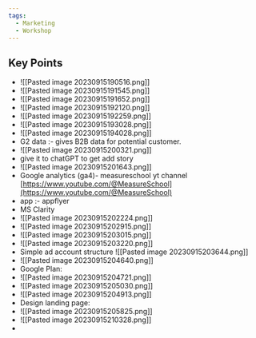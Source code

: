```yaml
---
tags:
  - Marketing
  - Workshop
---
```

## Key Points

- ![[Pasted image 20230915190516.png]]
-  ![[Pasted image 20230915191545.png]]
- ![[Pasted image 20230915191652.png]]
- ![[Pasted image 20230915192120.png]]
- ![[Pasted image 20230915192259.png]]
- ![[Pasted image 20230915193028.png]]
- ![[Pasted image 20230915194028.png]]
- G2 data :- gives B2B data for potential customer.
- ![[Pasted image 20230915200321.png]]
- give it to chatGPT to get add story
- ![[Pasted image 20230915201643.png]]
- Google analytics (ga4)- measureschool yt channel [https://www.youtube.com/@MeasureSchool](https://www.youtube.com/@MeasureSchool)
- app :- appflyer
- MS Clarity
- ![[Pasted image 20230915202224.png]]
- ![[Pasted image 20230915202915.png]]
- ![[Pasted image 20230915203015.png]]
- ![[Pasted image 20230915203220.png]]
- Simple ad account structure ![[Pasted image 20230915203644.png]]
- ![[Pasted image 20230915204640.png]]
- Google Plan:
- ![[Pasted image 20230915204721.png]]
- ![[Pasted image 20230915205030.png]]
- ![[Pasted image 20230915204913.png]]
- Design landing page: 
- ![[Pasted image 20230915205825.png]]
- ![[Pasted image 20230915210328.png]]
- 